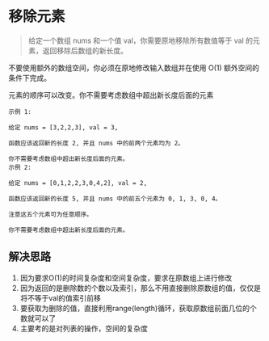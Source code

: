 # 移除元素

> 给定一个数组 nums 和一个值 val，你需要原地移除所有数值等于 val 的元素，返回移除后数组的新长度。

不要使用额外的数组空间，你必须在原地修改输入数组并在使用 O(1) 额外空间的条件下完成。

元素的顺序可以改变。你不需要考虑数组中超出新长度后面的元素

```
示例 1:

给定 nums = [3,2,2,3], val = 3,

函数应该返回新的长度 2, 并且 nums 中的前两个元素均为 2。

你不需要考虑数组中超出新长度后面的元素。
示例 2:

给定 nums = [0,1,2,2,3,0,4,2], val = 2,

函数应该返回新的长度 5, 并且 nums 中的前五个元素为 0, 1, 3, 0, 4。

注意这五个元素可为任意顺序。

你不需要考虑数组中超出新长度后面的元素。
```


## 解决思路
1. 因为要求O(1)的时间复杂度和空间复杂度，要求在原数组上进行修改
2. 因为返回的是删除数的个数以及索引，那么不用直接删除原数组的值，仅仅是将不等于val的值索引前移
3. 要获取为删除的值，直接利用range(length)循环，获取原数组前面几位的个数就可以了
4. 主要考的是对列表的操作，空间的复杂度